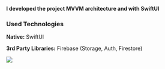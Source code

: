 

**I developed the project MVVM architecture and with SwiftUI**

### Used Technologies

**Native:** SwiftUI

**3rd Party Libraries:** Firebase (Storage, Auth, Firestore)


<img src="https://github.com/user-attachments/assets/ff2861de-223b-46f9-817c-47c6affef08c" /> 
